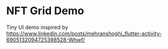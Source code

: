 # NFT Grid Demo
Tiny UI demo inspired by https://www.linkedin.com/posts/mehranshoghi_flutter-activity-6905132094725398528-Whwf/